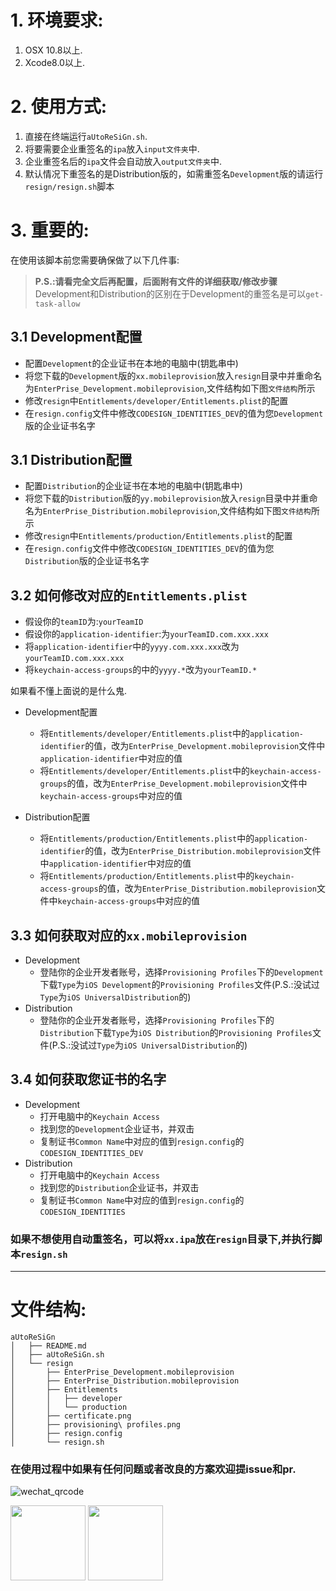 # 1. 环境要求:
1. OSX 10.8以上.
2. Xcode8.0以上.

# 2. 使用方式:       
1. 直接在终端运行`aUtoReSiGn.sh`.
2. 将要需要企业重签名的`ipa`放入`input文件夹`中.
3. 企业重签名后的`ipa`文件会自动放入`output文件夹`中.
4. 默认情况下重签名的是Distribution版的，如需重签名`Development`版的请运行`resign/resign.sh`脚本

# 3. 重要的:
在使用该脚本前您需要确保做了以下几件事:

> __P.S.:请看完全文后再配置，后面附有文件的详细获取/修改步骤__
> Development和Distribution的区别在于Development的重签名是可以`get-task-allow`
## 3.1 Development配置
- 配置`Development`的企业证书在本地的电脑中(钥匙串中)
- 将您下载的`Development`版的`xx.mobileprovision`放入`resign`目录中并重命名为`EnterPrise_Development.mobileprovision`,文件结构如下图`文件结构`所示
- 修改`resign`中`Entitlements/developer/Entitlements.plist`的配置
- 在`resign.config`文件中修改`CODESIGN_IDENTITIES_DEV`的值为您`Development`版的企业证书名字

## 3.1 Distribution配置
- 配置`Distribution`的企业证书在本地的电脑中(钥匙串中)
- 将您下载的`Distribution`版的`yy.mobileprovision`放入`resign`目录中并重命名为`EnterPrise_Distribution.mobileprovision`,文件结构如下图`文件结构`所示
- 修改`resign`中`Entitlements/production/Entitlements.plist`的配置
- 在`resign.config`文件中修改`CODESIGN_IDENTITIES_DEV`的值为您`Distribution`版的企业证书名字

## 3.2 如何修改对应的`Entitlements.plist`
  - 假设你的`teamID`为:`yourTeamID`
  - 假设你的`application-identifier`:为`yourTeamID.com.xxx.xxx`
  - 将`application-identifier`中的`yyyy.com.xxx.xxx`改为`yourTeamID.com.xxx.xxx`
  - 将`keychain-access-groups`的中的`yyyy.*`改为`yourTeamID.*`


如果看不懂上面说的是什么鬼.
- Development配置
  - 将`Entitlements/developer/Entitlements.plist`中的`application-identifier`的值，改为`EnterPrise_Development.mobileprovision`文件中`application-identifier`中对应的值
  - 将`Entitlements/developer/Entitlements.plist`中的`keychain-access-groups`的值，改为`EnterPrise_Development.mobileprovision`文件中`keychain-access-groups`中对应的值

- Distribution配置
    - 将`Entitlements/production/Entitlements.plist`中的`application-identifier`的值，改为`EnterPrise_Distribution.mobileprovision`文件中`application-identifier`中对应的值
    - 将`Entitlements/production/Entitlements.plist`中的`keychain-access-groups`的值，改为`EnterPrise_Distribution.mobileprovision`文件中`keychain-access-groups`中对应的值

## 3.3 如何获取对应的`xx.mobileprovision`
- Development
  - 登陆你的企业开发者账号，选择`Provisioning Profiles`下的`Development`下载`Type`为`iOS Development`的`Provisioning Profiles`文件(P.S.:没试过`Type`为`iOS UniversalDistribution`的)
- Distribution
  - 登陆你的企业开发者账号，选择`Provisioning Profiles`下的`Distribution`下载`Type`为`iOS Distribution`的`Provisioning Profiles`文件(P.S.:没试过`Type`为`iOS UniversalDistribution`的)

## 3.4 如何获取您证书的名字
- Development
  - 打开电脑中的`Keychain Access`
  - 找到您的`Development`企业证书，并双击
  -  复制证书`Common Name`中对应的值到`resign.config`的`CODESIGN_IDENTITIES_DEV`
- Distribution
  - 打开电脑中的`Keychain Access`
  - 找到您的`Distribution`企业证书，并双击
  - 复制证书`Common Name`中对应的值到`resign.config`的`CODESIGN_IDENTITIES`

### 如果不想使用自动重签名，可以将`xx.ipa`放在`resign`目录下,并执行脚本`resign.sh`

---
# 文件结构:
    aUtoReSiGn
    │   ├── README.md
    │   ├── aUtoReSiGn.sh
    │   └── resign
    │       ├── EnterPrise_Development.mobileprovision
    │       ├── EnterPrise_Distribution.mobileprovision
    │       ├── Entitlements
    │       │   ├── developer
    │       │   └── production
    │       ├── certificate.png
    │       ├── provisioning\ profiles.png
    │       ├── resign.config
    │       └── resign.sh



### 在使用过程中如果有任何问题或者改良的方案欢迎提issue和pr.
![wechat_qrcode][wechat_qrcode]

[wechat_qrcode]:https://mrchens.github.io/images/wechat_qrcode.jpg "扫码关注一个很懒的程序员!"

[provisioning]:https://github.com/MrChens/iOS_Tools/blob/master/aUtoReSiGn/resign/provisioning%20profiles.png
[certificate]:https://github.com/MrChens/iOS_Tools/blob/master/aUtoReSiGn/resign/certificate.png

<img src="https://mrchens.github.io/images/wechat_reward.JPG" width="120" height="120" align=center />
<img src="https://mrchens.github.io/images/alipay_reward.jpg" width="120" height="120" align=center />
